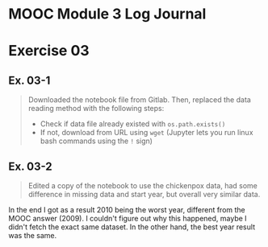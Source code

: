 # MOOC Module 3 Log Journal

# Exercise 03
## Ex. 03-1
> Downloaded the notebook file from Gitlab. Then, replaced the data reading method with the following steps:
> - Check if data file already existed with `os.path.exists()`
> - If not, download from URL using `wget` (Jupyter lets you run linux bash commands using the `!` sign)

## Ex. 03-2
> Edited a copy of the notebook to use the chickenpox data, had some difference in missing data and start year, but overall very similar  data.

In the end I got as a result 2010 being the worst year, different from the MOOC answer (2009). I couldn't figure out why this happened, maybe I didn't fetch the exact same dataset. In the other hand, the best year result was the same.